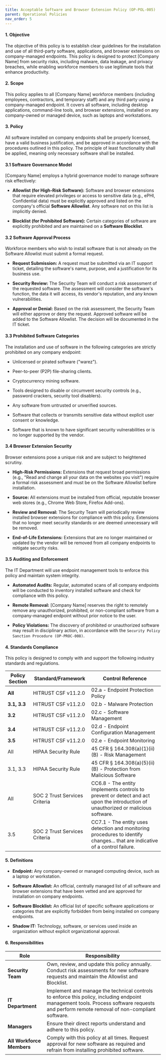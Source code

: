 ```yaml
---
title: Acceptable Software and Browser Extension Policy (OP-POL-005)
parent: Operational Policies
nav_order: 5
---
```


#### **1. Objective**

The objective of this policy is to establish clear guidelines for the installation and use of all third-party software, applications, and browser extensions on company-managed endpoints. This policy is designed to protect [Company Name] from security risks, including malware, data leakage, and privacy breaches, while enabling workforce members to use legitimate tools that enhance productivity.

#### **2. Scope**

This policy applies to all [Company Name] workforce members (including employees, contractors, and temporary staff) and any third party using a company-managed endpoint. It covers all software, including desktop applications, command-line tools, and browser extensions, installed on any company-owned or managed device, such as laptops and workstations.

#### **3. Policy**

All software installed on company endpoints shall be properly licensed, have a valid business justification, and be approved in accordance with the procedures outlined in this policy. The principle of least functionality shall be applied, meaning only necessary software shall be installed.

#### 3.1 Software Governance Model

[Company Name] employs a hybrid governance model to manage software risk effectively:

- **Allowlist (for High-Risk Software):** Software and browser extensions that require elevated privileges or access to sensitive data (e.g., ePHI, Confidential data) must be explicitly approved and listed on the company's official **Software Allowlist**. Any software not on this list is implicitly denied.
    
- **Blocklist (for Prohibited Software):** Certain categories of software are explicitly prohibited and are maintained on a **Software Blocklist**.
    

#### 3.2 Software Approval Process

Workforce members who wish to install software that is not already on the Software Allowlist must submit a formal request.

- **Request Submission:** A request must be submitted via an IT support ticket, detailing the software's name, purpose, and a justification for its business use.
    
- **Security Review:** The Security Team will conduct a risk assessment of the requested software. The assessment will consider the software's function, the data it will access, its vendor's reputation, and any known vulnerabilities.
    
- **Approval or Denial:** Based on the risk assessment, the Security Team will either approve or deny the request. Approved software will be added to the Software Allowlist. The decision will be documented in the IT ticket.
    

#### 3.3 Prohibited Software Categories

The installation and use of software in the following categories are strictly prohibited on any company endpoint:

- Unlicensed or pirated software ("warez").
    
- Peer-to-peer (P2P) file-sharing clients.
    
- Cryptocurrency mining software.
    
- Tools designed to disable or circumvent security controls (e.g., password crackers, security tool disablers).
    
- Any software from untrusted or unverified sources.

- Software that collects or transmits sensitive data without explicit user consent or knowledge.

- Software that is known to have significant security vulnerabilities or is no longer supported by the vendor.
    

#### 3.4 Browser Extension Security

Browser extensions pose a unique risk and are subject to heightened scrutiny.

- **High-Risk Permissions:** Extensions that request broad permissions (e.g., "Read and change all your data on the websites you visit") require a formal risk assessment and must be on the Software Allowlist before installation.
    
- **Source:** All extensions must be installed from official, reputable browser web stores (e.g., Chrome Web Store, Firefox Add-ons).

- **Review and Removal:** The Security Team will periodically review installed browser extensions for compliance with this policy. Extensions that no longer meet security standards or are deemed unnecessary will be removed.

- **End-of-Life Extensions:** Extensions that are no longer maintained or updated by the vendor will be removed from all company endpoints to mitigate security risks.
    

#### 3.5 Auditing and Enforcement

The IT Department will use endpoint management tools to enforce this policy and maintain system integrity.

- **Automated Audits:** Regular, automated scans of all company endpoints will be conducted to inventory installed software and check for compliance with this policy.
    
- **Remote Removal:** [Company Name] reserves the right to remotely remove any unauthorized, prohibited, or non-compliant software from a company-managed endpoint without prior notice to the user.
    
- **Policy Violations:** The discovery of prohibited or unauthorized software may result in disciplinary action, in accordance with the `Security Policy Sanction Procedure (OP-PROC-008)`.
    

#### **4. Standards Compliance**

This policy is designed to comply with and support the following industry standards and regulations.

| **Policy Section** | **Standard/Framework**        | **Control Reference**                                                                                                            |
| ------------------ | ----------------------------- | -------------------------------------------------------------------------------------------------------------------------------- |
| **All**            | HITRUST CSF v11.2.0          | 02.a - Endpoint Protection Policy                                                                                                |
| **3.1, 3.3**       | HITRUST CSF v11.2.0          | 02.b - Malware Protection                                                                                                        |
| **3.2**            | HITRUST CSF v11.2.0          | 02.c - Software Management                                                                                                       |
| **3.4**            | HITRUST CSF v11.2.0          | 02.d - Endpoint Configuration Management                                                                                         |
| **3.5**            | HITRUST CSF v11.2.0          | 02.e - Endpoint Monitoring                                                                                                       |
| All                | HIPAA Security Rule           | 45 CFR § 164.308(a)(1)(ii)(B) - Risk Management                                                                                  |
| 3.1, 3.3           | HIPAA Security Rule           | 45 CFR § 164.308(a)(5)(ii)(B) - Protection from Malicious Software                                                               |
| All                | SOC 2 Trust Services Criteria | CC6.8 - The entity implements controls to prevent or detect and act upon the introduction of unauthorized or malicious software. |
| 3.5                | SOC 2 Trust Services Criteria | CC7.1 - The entity uses detection and monitoring procedures to identify changes... that are indicative of a control failure.     |

#### **5. Definitions**

- **Endpoint:** Any company-owned or managed computing device, such as a laptop or workstation.
    
- **Software Allowlist:** An official, centrally managed list of all software and browser extensions that have been vetted and are approved for installation on company endpoints.
    
- **Software Blocklist:** An official list of specific software applications or categories that are explicitly forbidden from being installed on company endpoints.
    
- **Shadow IT:** Technology, software, or services used inside an organization without explicit organizational approval.
    

#### **6. Responsibilities**

| **Role**                  | **Responsibility**                                                                                                                                                                       |
| ------------------------- | ---------------------------------------------------------------------------------------------------------------------------------------------------------------------------------------- |
| **Security Team**         | Own, review, and update this policy annually. Conduct risk assessments for new software requests and maintain the Allowlist and Blocklist.                                               |
| **IT Department**         | Implement and manage the technical controls to enforce this policy, including endpoint management tools. Process software requests and perform remote removal of non-compliant software. |
| **Managers**              | Ensure their direct reports understand and adhere to this policy.                                                                                                                        |
| **All Workforce Members** | Comply with this policy at all times. Request approval for new software as required and refrain from installing prohibited software.                                                     |